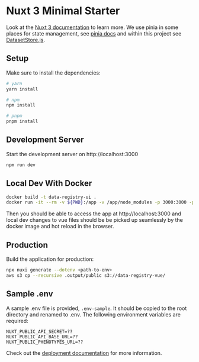 # Nuxt 3 Minimal Starter

Look at the [Nuxt 3 documentation](https://nuxt.com/docs/getting-started/introduction) to learn more.
We use pinia in some places for state management, see [pinia docs](https://pinia.vuejs.org/) and within this project see [DatasetStore.js](./stores/DatasetStore.js).

## Setup

Make sure to install the dependencies:

```bash
# yarn
yarn install

# npm
npm install

# pnpm
pnpm install
```

## Development Server

Start the development server on http://localhost:3000

```bash
npm run dev
```

## Local Dev With Docker
```bash
docker build -t data-registry-ui .
docker run -it --rm -v ${PWD}:/app -v /app/node_modules -p 3000:3000 -p 24600:24600 data-registry-ui
```
Then you should be able to access the app at http://localhost:3000 and local dev changes to vue files should be be picked up seamlessly by the docker image 
and hot reload in the browser.
## Production

Build the application for production:

```bash
npx nuxi generate --dotenv <path-to-env>
aws s3 cp --recursive .output/public s3://data-registry-vue/
```

## Sample .env

A sample .env file is provided, `.env-sample`. It should be copied to the root directory and renamed to .env. The following environment variables are required:

```
NUXT_PUBLIC_API_SECRET=??
NUXT_PUBLIC_API_BASE_URL=??
NUXT_PUBLIC_PHENOTYPES_URL=??
```

Check out the [deployment documentation](https://nuxt.com/docs/getting-started/deployment) for more information.
